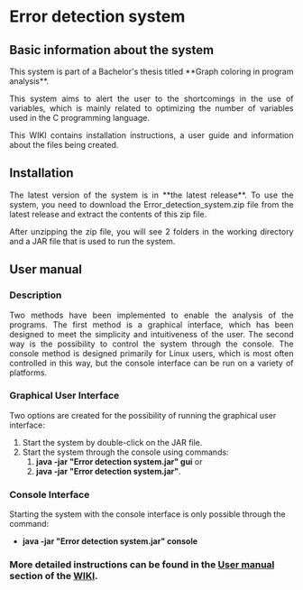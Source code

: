 # Error detection system

## Basic information about the system

<p align="justify">This system is part of a Bachelor's thesis titled **Graph coloring in program analysis**.</p>

<p align="justify">This system aims to alert the user to the shortcomings in the use of variables, which is mainly related to optimizing the number of variables used in the C programming language.</p>

<p align="justify">This WIKI contains installation instructions, a user guide and information about the files being created.</p>

## Installation

<p align="justify">The latest version of the system is in **the latest release**. To use the system, you need to download the Error_detection_system.zip file from the latest release and extract the contents of this zip file.</p>

<p align="justify">After unzipping the zip file, you will see 2 folders in the working directory and a JAR file that is used to run the system.</p>

## User manual

### Description

<p align="justify">Two methods have been implemented to enable the analysis of the programs. The first method is a graphical interface, which has been designed to meet the simplicity and intuitiveness of the user. The second way is the possibility to control the system through the console.  The console method is designed primarily for Linux users, which is most often controlled in this way, but the console interface can be run on a variety of platforms.</p>

### Graphical User Interface

Two options are created for the possibility of running the graphical user interface:
1.  Start the system by double-click on the JAR file.
2.  Start the system through the console using commands:
       1. **java -jar "Error detection system.jar" gui** or
       2. **java -jar "Error detection system.jar"**.

### Console Interface

Starting the system with the console interface is only possible through the command:
* **java -jar "Error detection system.jar" console**

### More detailed instructions can be found in the [User manual](https://github.com/ivanvykopal/Error-detection-system/wiki/User-manual) section of the [WIKI](https://github.com/ivanvykopal/Error-detection-system/wiki).

